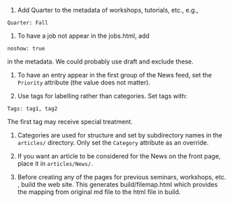 1. Add Quarter to the metadata of workshops, tutorials, etc., e.g.,
```
Quarter: Fall
```

1. To have a job not appear in the jobs.html, add 
```
noshow: true
```
in the metadata.
We could probably  use draft and exclude these.

1. To have an entry appear in the first group of the News feed, set the
`Priority` attribute (the value does not matter).

1. Use tags for labelling rather than categories. Set tags with:
```
Tags: tag1, tag2
```
The first tag may receive special treatment.

1. Categories are used for structure and set by subdirectory names in the
`articles/` directory. Only set the `Category` attribute as an override.

1. If you want an article to be considered for the News on the front page,
place it in `articles/News/`.









1. Before creating any of the pages for previous seminars, workshops, etc. , 
   build the web site. This generates build/filemap.html which provides the 
   mapping from original md file to the html file in build.

